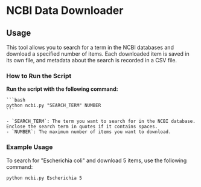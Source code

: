 # NCBI Data Downloader

## Usage

This tool allows you to search for a term in the NCBI databases and download a specified number of items. Each downloaded item is saved in its own file, and metadata about the search is recorded in a CSV file.

### How to Run the Script


**Run the script with the following command:**

    ```bash
    python ncbi.py "SEARCH_TERM" NUMBER
    ```

    - `SEARCH_TERM`: The term you want to search for in the NCBI database. Enclose the search term in quotes if it contains spaces.
    - `NUMBER`: The maximum number of items you want to download.

### Example Usage

To search for "Escherichia coli" and download 5 items, use the following command:

```bash
python ncbi.py Escherichia 5
